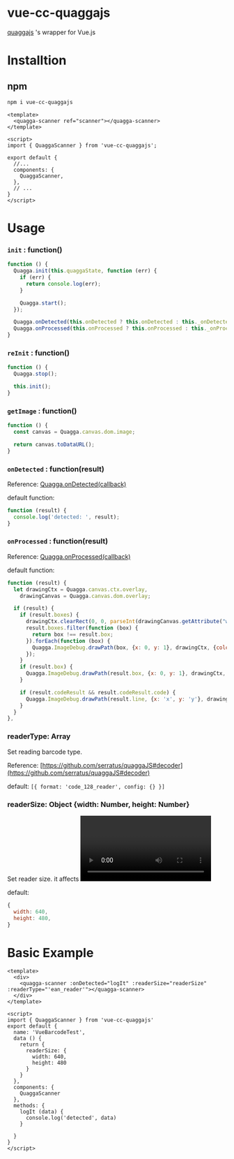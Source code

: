 # vue-cc-quaggajs

[quaggajs](https://serratus.github.io/quaggaJS/) 's wrapper for Vue.js

# Installtion

## npm

``` bash
npm i vue-cc-quaggajs
```

```vue
<template>
  <quagga-scanner ref="scanner"></quagga-scanner>
</template>

<script>
import { QuaggaScanner } from 'vue-cc-quaggajs';

export default {
  //...
  components: {
    QuaggaScanner,
  },
  // ...
}
</script>
```
# Usage

### `init` : function()

```js
function () {
  Quagga.init(this.quaggaState, function (err) {
    if (err) {
      return console.log(err);
    }

    Quagga.start();
  });

  Quagga.onDetected(this.onDetected ? this.onDetected : this._onDetected);
  Quagga.onProcessed(this.onProcessed ? this.onProcessed : this._onProcessed);
}
```

### `reInit` : function()

```js
function () {
  Quagga.stop();

  this.init();
}
```

### `getImage` : function()

```js
function () {
  const canvas = Quagga.canvas.dom.image;

  return canvas.toDataURL();
}
```

### `onDetected` : function(result)

Reference: [Quagga.onDetected(callback)](https://github.com/serratus/quaggaJS#quaggaondetectedcallback)

default function:

```js
function (result) {
  console.log('detected: ', result);
}
```

### `onProcessed` : function(result)

Reference: [Quagga.onProcessed(callback)](https://github.com/serratus/quaggaJS#quaggaonprocessedcallback)

default function:

```js
function (result) {
  let drawingCtx = Quagga.canvas.ctx.overlay,
    drawingCanvas = Quagga.canvas.dom.overlay;

  if (result) {
    if (result.boxes) {
      drawingCtx.clearRect(0, 0, parseInt(drawingCanvas.getAttribute("width")), parseInt(drawingCanvas.getAttribute("height")));
      result.boxes.filter(function (box) {
        return box !== result.box;
      }).forEach(function (box) {
        Quagga.ImageDebug.drawPath(box, {x: 0, y: 1}, drawingCtx, {color: "green", lineWidth: 2});
      });
    }
    if (result.box) {
      Quagga.ImageDebug.drawPath(result.box, {x: 0, y: 1}, drawingCtx, {color: "#00F", lineWidth: 2});
    }

    if (result.codeResult && result.codeResult.code) {
      Quagga.ImageDebug.drawPath(result.line, {x: 'x', y: 'y'}, drawingCtx, {color: 'red', lineWidth: 3});
    }
  }
},
```

### readerType: Array

Set reading barcode type.

Reference: [https://github.com/serratus/quaggaJS#decoder](https://github.com/serratus/quaggaJS#decoder)

default: `[{
          format: 'code_128_reader',
          config: {}
        }]`

### readerSize: Object {width: Number, height: Number}

Set reader size. it affects <video> size.

default:

```js
{
  width: 640,
  height: 480,
}
```

# Basic Example

```
<template>
  <div>
    <quagga-scanner :onDetected="logIt" :readerSize="readerSize" :readerType="'ean_reader'"></quagga-scanner>
  </div>
</template>

<script>
import { QuaggaScanner } from 'vue-cc-quaggajs'
export default {
  name: 'VueBarcodeTest',
  data () {
    return {
      readerSize: {
        width: 640,
        height: 480
      }
    }
  },
  components: {
    QuaggaScanner
  },
  methods: {
    logIt (data) {
      console.log('detected', data)
    }

  }
}
</script>
```


